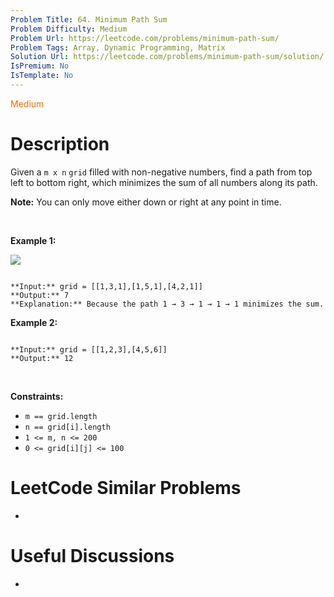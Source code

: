 ```yaml
---
Problem Title: 64. Minimum Path Sum
Problem Difficulty: Medium
Problem Url: https://leetcode.com/problems/minimum-path-sum/
Problem Tags: Array, Dynamic Programming, Matrix
Solution Url: https://leetcode.com/problems/minimum-path-sum/solution/
IsPremium: No
IsTemplate: No
---
```


<span style="color: rgb(239, 108, 0);">Medium</span>

# Description

Given a `m x n` `grid` filled with non-negative numbers, find a path from top left to bottom right, which minimizes the sum of all numbers along its path.


**Note:** You can only move either down or right at any point in time.


 


**Example 1:**


![](https://assets.leetcode.com/uploads/2020/11/05/minpath.jpg)

```

**Input:** grid = [[1,3,1],[1,5,1],[4,2,1]]
**Output:** 7
**Explanation:** Because the path 1 → 3 → 1 → 1 → 1 minimizes the sum.

```

**Example 2:**



```

**Input:** grid = [[1,2,3],[4,5,6]]
**Output:** 12

```

 


**Constraints:**


* `m == grid.length`
* `n == grid[i].length`
* `1 <= m, n <= 200`
* `0 <= grid[i][j] <= 100`




# LeetCode Similar Problems

- []()

# Useful Discussions

- []()
